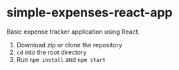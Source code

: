 # simple-expenses-react-app

Basic expense tracker application using React.

1. Download zip or clone the repository
2. `cd` into the root directory
3. Run `npm install` and `npm start`
